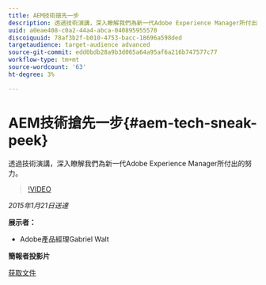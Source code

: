 ```yaml
---
title: AEM技術搶先一步
description: 透過技術演講，深入瞭解我們為新一代Adobe Experience Manager所付出的努力。
uuid: a0eae408-c0a2-44a4-abca-040895955570
discoiquuid: 78af3b2f-b010-4753-bacc-18696a598ded
targetaudience: target-audience advanced
source-git-commit: edd0bdb28a9b3d065a64a95af6a216b747577c77
workflow-type: tm+mt
source-wordcount: '63'
ht-degree: 3%

---
```


# AEM技術搶先一步{#aem-tech-sneak-peek}

透過技術演講，深入瞭解我們為新一代Adobe Experience Manager所付出的努力。

>[!VIDEO](https://video.tv.adobe.com/v/19384/?quality=9)

*2015年1月21日送達*

**展示者：**

* Adobe產品經理Gabriel Walt

**簡報者投影片**

[获取文件](assets/aem-technical-sneak-peek.pdf)
<!--
[Get back to the Overview](https://helpx.adobe.com/experience-manager/kt/eseminars/gems/aem-index.html)
-->
